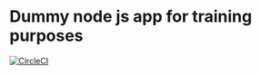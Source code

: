 # Dummy node js app for training purposes

[![CircleCI](https://circleci.com/gh/snyk-tech-services/training-node.svg?style=svg)](https://circleci.com/gh/snyk-tech-services/training-node)